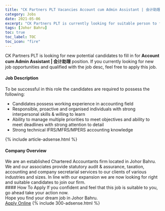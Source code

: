 ```yaml
---
title: "CK Partners PLT Vacancies Account cum Admin Assistant | 会计助理" 
category: Jobs 
date: 2021-05-06 
excerpt: "CK Partners PLT is currently looking for suitable person to fill in the Account cum Admin Assistant | 会计助理 which based in Johor Bahru" 
tags: [Johor Bahru] 
toc: true 
toc_label: TOC 
toc_icon: "fire" 
--- 
```


<p>CK Partners PLT is looking for new potential candidates to fill in for <b>Account cum Admin Assistant | 会计助理</b> position. If you currently looking for new job opportunities and qualified with the job desc, feel free to apply this job.
</p><div><div><h4>Job Description</h4></div><div><div><span><div><p>To be successful in this role the candidates are required to possess the following:</p><ul><li>Candidates possess working experience in accounting field</li><li>Responsible, proactive and organised individuals with strong interpersonal skills &amp; willing to learn&#160;</li><li>Ability to manage multiple priorities to meet objectives and ability to meet deadlines with strong attention to detail</li><li>Strong technical IFRS/MFRS/MPERS accounting knowledge&#160;</li></ul></div></span></div></div></div> 
{% include article-adsense.html %} 
<div><div><h4>Company Overview</h4></div><div><div><span><div><div>We are an established Chartered Accountants firm located in Johor Bahru. We and our associates provide statutory audit &amp; assurance, taxation, accounting and company secretarial services to our clients of various industries and sizes. In line with our expansion we are now looking for right and suitable candidates to join our firm.</div></div></span></div></div></div> 
#### How To Apply 
If you confident and feel that this job is suitable to you, go ahead take your action now. <br/> 
Hope you find your dream job in Johor Bahru. <br/> 
<a href="https://www.jobstreet.com.my/en/job/account-cum-admin-assistant-%7C-会计助理-4559266?jobId=jobstreet-my-job-4559266&" class="btn btn--info" target="_blank" rel="nofollow noopenner">Apply Online</a> 
{% include 300-adsense.html %} 